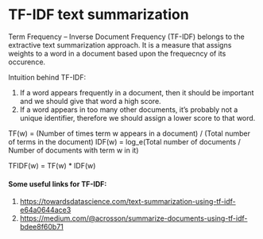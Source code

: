 # TF-IDF text summarization

Term Frequency – Inverse Document Frequency (TF-IDF) belongs to the extractive text summarization approach.
It is a measure that assigns weights to a word in a document based upon the frequecncy of its occurence.

Intuition behind TF-IDF:
1. If a word appears frequently in a document, then it should be important and we should give that word a high score. 
2. If a word appears in too many other documents, it’s probably not a unique identifier, therefore we should assign a lower score to that word.

TF(w) = (Number of times term w appears in a document) / (Total number of terms in the document)
IDF(w) = log_e(Total number of documents / Number of documents with term w in it)

TFIDF(w) = TF(w) * IDF(w)


#### Some useful links for TF-IDF:
1. https://towardsdatascience.com/text-summarization-using-tf-idf-e64a0644ace3
2. https://medium.com/@acrosson/summarize-documents-using-tf-idf-bdee8f60b71


